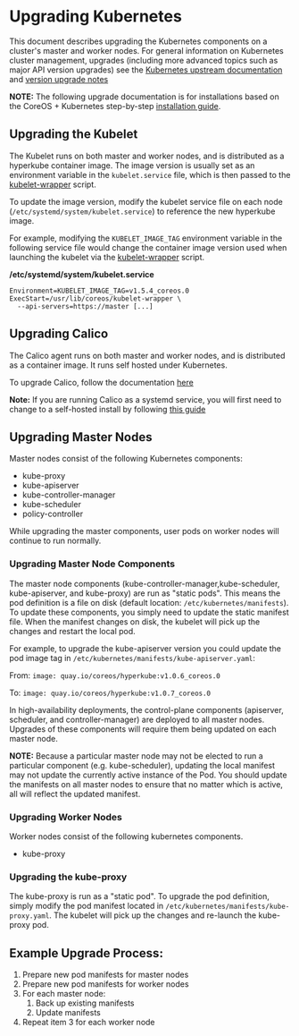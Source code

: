 # Upgrading Kubernetes

This document describes upgrading the Kubernetes components on a cluster's master and worker nodes. For general information on Kubernetes cluster management, upgrades (including more advanced topics such as major API version upgrades) see the [Kubernetes upstream documentation](https://kubernetes.io/docs/admin/cluster-management/) and [version upgrade notes](https://github.com/kubernetes/kubernetes/blob/release-1.4/docs/design/versioning.md#upgrades)

**NOTE:** The following upgrade documentation is for installations based on the CoreOS + Kubernetes step-by-step [installation guide](https://coreos.com/kubernetes/docs/latest/getting-started.html).

## Upgrading the Kubelet

The Kubelet runs on both master and worker nodes, and is distributed as a hyperkube container image. The image version is usually set as an environment variable in the `kubelet.service` file, which is then passed to the [kubelet-wrapper](kubelet-wrapper.md) script.

To update the image version, modify the kubelet service file on each node (`/etc/systemd/system/kubelet.service`) to reference the new hyperkube image.

For example, modifying the `KUBELET_IMAGE_TAG` environment variable in the following service file would change the container image version used when launching the kubelet via the [kubelet-wrapper](kubelet-wrapper.md) script.

**/etc/systemd/system/kubelet.service**

```
Environment=KUBELET_IMAGE_TAG=v1.5.4_coreos.0
ExecStart=/usr/lib/coreos/kubelet-wrapper \
  --api-servers=https://master [...]
```

## Upgrading Calico

The Calico agent runs on both master and worker nodes, and is distributed as a container image. It runs self hosted under Kubernetes.

To upgrade Calico, follow the documentation [here](http://docs.projectcalico.org/latest/getting-started/kubernetes/upgrade)

**Note:** If you are running Calico as a systemd service, you will first need to change to a self-hosted install by following [this guide](https://coreos.com/kubernetes/docs/latest/deploy-master.html)

## Upgrading Master Nodes

Master nodes consist of the following Kubernetes components:

* kube-proxy
* kube-apiserver
* kube-controller-manager
* kube-scheduler
* policy-controller

While upgrading the master components, user pods on worker nodes will continue to run normally.

### Upgrading Master Node Components

The master node components (kube-controller-manager,kube-scheduler, kube-apiserver, and kube-proxy) are run as "static pods". This means the pod definition is a file on disk (default location: `/etc/kubernetes/manifests`). To update these components, you simply need to update the static manifest file. When the manifest changes on disk, the kubelet will pick up the changes and restart the local pod.

For example, to upgrade the kube-apiserver version you could update the pod image tag in `/etc/kubernetes/manifests/kube-apiserver.yaml`:

From: `image: quay.io/coreos/hyperkube:v1.0.6_coreos.0`

To: `image: quay.io/coreos/hyperkube:v1.0.7_coreos.0`

In high-availability deployments, the control-plane components (apiserver, scheduler, and controller-manager) are deployed to all master nodes. Upgrades of these components will require them being updated on each master node.

**NOTE:** Because a particular master node may not be elected to run a particular component (e.g. kube-scheduler), updating the local manifest may not update the currently active instance of the Pod. You should update the manifests on all master nodes to ensure that no matter which is active, all will reflect the updated manifest.

### Upgrading Worker Nodes

Worker nodes consist of the following kubernetes components.

* kube-proxy

### Upgrading the kube-proxy

The kube-proxy is run as a "static pod". To upgrade the pod definition, simply modify the pod manifest located in `/etc/kubernetes/manifests/kube-proxy.yaml`. The kubelet will pick up the changes and re-launch the kube-proxy pod.

## Example Upgrade Process:

1. Prepare new pod manifests for master nodes
1. Prepare new pod manifests for worker nodes
1. For each master node:
    1. Back up existing manifests
    1. Update manifests
1. Repeat item 3 for each worker node
